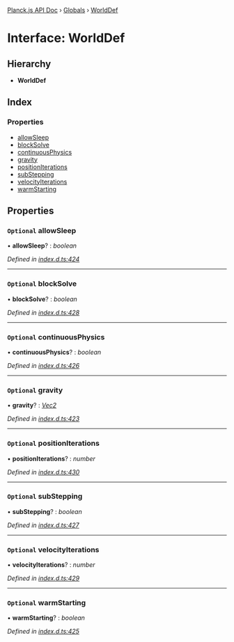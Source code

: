 [Planck.js API Doc](../README.md) › [Globals](../globals.md) › [WorldDef](worlddef.md)

# Interface: WorldDef

## Hierarchy

* **WorldDef**

## Index

### Properties

* [allowSleep](worlddef.md#optional-allowsleep)
* [blockSolve](worlddef.md#optional-blocksolve)
* [continuousPhysics](worlddef.md#optional-continuousphysics)
* [gravity](worlddef.md#optional-gravity)
* [positionIterations](worlddef.md#optional-positioniterations)
* [subStepping](worlddef.md#optional-substepping)
* [velocityIterations](worlddef.md#optional-velocityiterations)
* [warmStarting](worlddef.md#optional-warmstarting)

## Properties

### `Optional` allowSleep

• **allowSleep**? : *boolean*

*Defined in [index.d.ts:424](https://github.com/shakiba/planck.js/blob/038d425/lib/index.d.ts#L424)*

___

### `Optional` blockSolve

• **blockSolve**? : *boolean*

*Defined in [index.d.ts:428](https://github.com/shakiba/planck.js/blob/038d425/lib/index.d.ts#L428)*

___

### `Optional` continuousPhysics

• **continuousPhysics**? : *boolean*

*Defined in [index.d.ts:426](https://github.com/shakiba/planck.js/blob/038d425/lib/index.d.ts#L426)*

___

### `Optional` gravity

• **gravity**? : *[Vec2](../classes/vec2.md)*

*Defined in [index.d.ts:423](https://github.com/shakiba/planck.js/blob/038d425/lib/index.d.ts#L423)*

___

### `Optional` positionIterations

• **positionIterations**? : *number*

*Defined in [index.d.ts:430](https://github.com/shakiba/planck.js/blob/038d425/lib/index.d.ts#L430)*

___

### `Optional` subStepping

• **subStepping**? : *boolean*

*Defined in [index.d.ts:427](https://github.com/shakiba/planck.js/blob/038d425/lib/index.d.ts#L427)*

___

### `Optional` velocityIterations

• **velocityIterations**? : *number*

*Defined in [index.d.ts:429](https://github.com/shakiba/planck.js/blob/038d425/lib/index.d.ts#L429)*

___

### `Optional` warmStarting

• **warmStarting**? : *boolean*

*Defined in [index.d.ts:425](https://github.com/shakiba/planck.js/blob/038d425/lib/index.d.ts#L425)*
